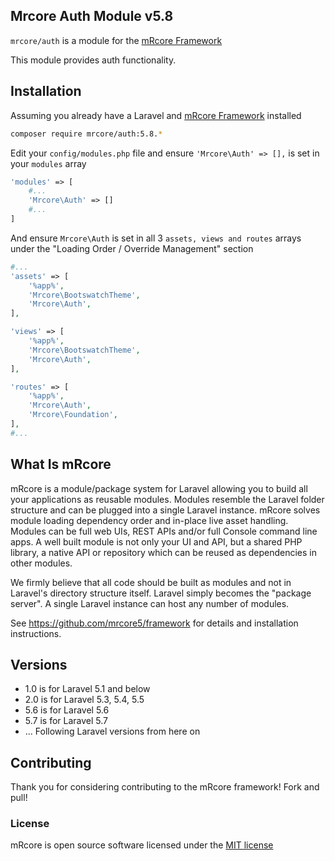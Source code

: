 ## Mrcore Auth Module v5.8

`mrcore/auth` is a module for the [mRcore Framework](https://github.com/mrcore5/framework)

This module provides auth functionality.


## Installation

Assuming you already have a Laravel and [mRcore Framework](https://github.com/mrcore5/framework) installed
```bash
composer require mrcore/auth:5.8.*
```

Edit your `config/modules.php` file and ensure `'Mrcore\Auth' => [],` is set in your `modules` array
```php
'modules' => [
    #...
    'Mrcore\Auth' => []
    #...
]
```

And ensure `Mrcore\Auth` is set in all 3 `assets, views and routes` arrays under the "Loading Order / Override Management" section
```php
#...
'assets' => [
    '%app%',
    'Mrcore\BootswatchTheme',
    'Mrcore\Auth',
],

'views' => [
    '%app%',
    'Mrcore\BootswatchTheme',
    'Mrcore\Auth',
],

'routes' => [
    '%app%',
    'Mrcore\Auth',
    'Mrcore\Foundation',
],
#...
```



## What Is mRcore

mRcore is a module/package system for Laravel allowing you to build all your applications as reusable modules.
Modules resemble the Laravel folder structure and can be plugged into a single Laravel instance.
mRcore solves module loading dependency order and in-place live asset handling.  Modules can be
full web UIs, REST APIs and/or full Console command line apps.  A well built module is not only your
UI and API, but a shared PHP library, a native API or repository which can be reused as dependencies in other modules.

We firmly believe that all code should be built as modules and not in Laravel's directory structure itself.
Laravel simply becomes the "package server".  A single Laravel instance can host any number of modules.

See https://github.com/mrcore5/framework for details and installation instructions.


## Versions

* 1.0 is for Laravel 5.1 and below
* 2.0 is for Laravel 5.3, 5.4, 5.5
* 5.6 is for Laravel 5.6
* 5.7 is for Laravel 5.7
* ... Following Laravel versions from here on

## Contributing

Thank you for considering contributing to the mRcore framework!  Fork and pull!

### License

mRcore is open source software licensed under the [MIT license](http://mreschke.com/license/mit)
